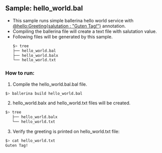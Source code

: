 ## Sample: hello_world.bal  

- This sample runs simple ballerina hello world service with [@hello:Greeting{salutation : "Guten Tag!"}](hello_world.bal) annotation.
- Compiling the ballerina file will create a text file with salutation value.
- Following files will be generated by this sample.
    ``` bash
    $> tree
    ├── hello_world.bal
    ├── hello_world.balx
    └── hello_world.txt
    ```
### How to run:

1. Compile the  hello_world.bal.bal file. 
```bash
$> ballerina build hello_world.bal
```

2. hello_world.balx and hello_world.txt files will be created. 
```bash
$> tree
   ├── hello_world.balx
   └── hello_world.txt

```

3. Verify the greeting is printed on hello_world.txt file:
```bash
$> cat hello_world.txt
Guten Tag!
```

